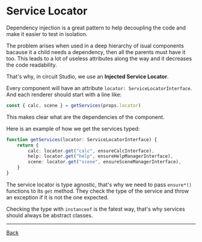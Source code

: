 # Service Locator

Dependency injection is a great pattern to help decoupling the code
and make it easier to test in isolation.

The problem arises when used in a deep hierarchy of isual components
bacause it a child needs a dependency, then all the parents must have it too.
This leads to a lot of useless attributes along the way and it decreases the
code readability.

That's why, in circuit Studio, we use an **Injected Service Locator**.

Every component will have an attribute `locator: ServiceLocatorInterface`.
And each renderer should start with a line like:

```ts
const { calc, scene } = getServices(props.locator)
```

This makes clear what are the dependencies of the component.

Here is an example of how we get the services typed:

```ts
function getServices(locator: ServiceLocatorInterface) {
    return {
        calc: locator.get("calc", ensureCalcInterface),
        help: locator.get("help", ensureHelpManagerInterface),
        scene: locator.get("scene", ensureSceneManagerInterface),
    }
}
```

The service locator is type agnostic,
that's why we need to pass `ensure*()` functions to its `get` method.
They check the type of the service and throw an exception
if it is not the one expected.

Checking the type with `instanceof` is the fatest way,
that's why services should always be abstract classes.

----

[Back](./README.md)
